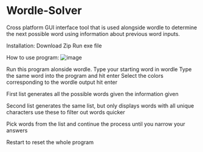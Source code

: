 # Wordle-Solver
Cross platform GUI interface tool that is used alongside wordle to determine the next possible word using information about previous word inputs.

Installation:
Download Zip
Run exe file



How to use program:
![image](https://github.com/user-attachments/assets/ab601a5e-1389-4d14-9e6f-129bd2bc64d5)

Run this program alonside wordle.
Type your starting word in wordle
Type the same word into the program and hit enter
Select the colors corresponding to the wordle output
hit enter

First list generates all the possible words given the information given

Second list generates the same list, but only displays words with all unique characters
use these to filter out words quicker

Pick words from the list and continue the process until you narrow your answers

Restart to reset the whole program


